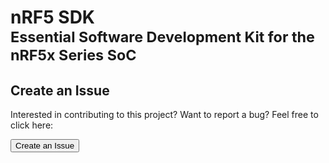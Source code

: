 # nRF5 SDK<br><small>Essential Software Development Kit for the nRF5x Series SoC</small>


## Create an Issue

Interested in contributing to this project? Want to report a bug? Feel free to click here:

<a href="https://github.com/makerdiary/nrf52840-m2-devkit/issues/new"><button data-md-color-primary="red-bud"><i class="fa fa-github"></i> Create an Issue</button></a>
